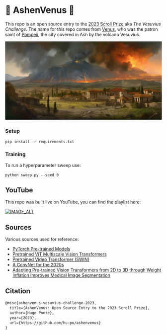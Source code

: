 # 🌋 AshenVenus 🌋

This repo is an open source entry to the [2023 Scroll Prize](https://scrollprize.org/) aka _The Vesuvius Challenge_. The name for this repo comes from [Venus](https://en.wikipedia.org/wiki/Venus_(mythology)#Iconography), who was the patron saint of [Pompeii](https://en.wikipedia.org/wiki/Pompeii), the city covered in Ash by the volcano Vesuvius.

![roman village at the foot of a large erupting volcano, ancient mosaic fresco, apocalypse, fantasy digital art, roman columns villa --v 5 --ar 2:1](images/banner.png)

### Setup

```
pip install -r requirements.txt
```

### Training

To run a hyperparameter sweep use:

```
python sweep.py --seed 0
```

## YouTube

This repo was built live on YouTube, you can find the playlist here:

[![IMAGE_ALT](https://img.youtube.com/vi/J63V5n5OwMA/0.jpg)](https://youtube.com/playlist?list=PLwq2F0NejwX5Hc80-ExN9JfnbMAHR7HAn)

## Sources

Various sources used for reference:

- [PyTorch Pre-trained Models](https://pytorch.org/vision/main/models.html)
- [Pretrained ViT Multiscale Vision Transformers](https://arxiv.org/pdf/2104.11227.pdf)
- [Pretrained Video Transformer (SWIN)](https://github.com/pytorch/vision/blob/main/torchvision/models/video/swin_transformer.py)
- [A ConvNet for the 2020s](https://arxiv.org/pdf/2201.03545.pdf)
- [Adapting Pre-trained Vision Transformers from 2D to 3D through Weight Inflation Improves Medical Image Segmentation](https://proceedings.mlr.press/v193/zhang22a/zhang22a.pdf)


## Citation

```
@misc{ashenvenus-vesuvius-challenge-2023,
  title={AshenVenus: Open Source Entry to the 2023 Scroll Prize},
  author={Hugo Ponte},
  year={2023},
  url={https://github.com/hu-po/ashenvenus}
}
```